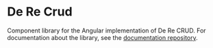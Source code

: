 # De Re Crud

Component library for the Angular implementation of De Re CRUD. For documentation about the library, see the [documentation repository](https://github.com/DeReCRUD/documentation).
